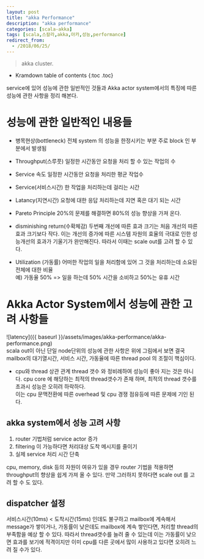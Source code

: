 ```yaml
---
layout: post
title: "akka Performance"
description: "akka performance"
categories: [scala-akka]
tags: [scala,스칼라,akka,아카,성능,performance]
redirect_from:
  - /2018/06/25/
---
```


> akka cluster.
>


* Kramdown table of contents
{:toc .toc}

service에 있어 성능에 관한 일반적인 것들과 Akka actor system에서의 특징에 따른 성능에 관한 사항을 정리 해본다.

# 성능에 관한 일반적인 내용들
- 병목현상(bottleneck)
전체 system 의 성능을 한정시키는 부분 주로 block 인 부분에서 발생됨

- Throughput(스루풋)
일정한 시간동안 요청을 처리 할 수 있는 작업의 수

- Service 속도
일정한 시간동안 요청을 처리한 평균 작업수

- Service(서비스시간)
한 작업을 처리하는데 걸리는 시간

- Latancy(지연시간)
요청에 대한 응답 처리하는데 지연 혹은 대기 되는 시간

- Pareto Principle
20%의 문제를 해결하면 80%의 성능 향상을 가져 온다.

- disminishing return(수확체감)
두번째 개선에 따른 효과 크기는 처음 개선의 따른 효과 크기보다 작다.  이는 개선의 증가에 따른 시스템 자원의 효율의 극대로 인한 성능개선의 효과가 기울기가 완만해진다. 따라서 이때는 scale out를 고려 할 수 있다.

- Utilization (가동률)
어떠한 작업의 일을 처리함에 있어 그 것을 처리하는데 소요된 전체에 대한 비율  
예) 가동율 50% => 일을 하는데 50% 시간을 소비하고 50%는 유휴 시간  

# Akka Actor System에서 성능에 관한 고려 사항들
![latency]({{ baseurl }}/assets/images/akka-performance/akka-performance.png)  
scala out이 아닌 단일 node단위의 성능에 관한 사항은 위에 그림에서 보면 결국 mailbox의 대기열시간, 서비스 시간, 가동율에 따른 thread pool 의 조절이 핵심이다.  

- cpu와 thread 상관 관계
thread 갯수 와 정비례하여 성능이 좋아 지는 것은 아니다.  cpu core 에 해당하는  최적의 thread갯수가 존재 하며, 최적의 thread 갯수를 초과시 성능은 오히려 하락하다.  
이는 cpu 문맥전환에 따른 overhead 및 cpu 경쟁 점유등에 따른 문제에 기인 된다.

## akka system에서 성능 고려 사항
1. router 기법처럼 service actor 증가
2. filtering 이 가능하다면 처리대상 도착 메시지를 줄이기
3. 실제 service 처리 시간 단축

cpu, memory, disk 등의 자원이 여유가 있을 경우 router 기법을 적용하면 throughput의 향상을 쉽게 가져 올 수 있다. 만약 그러하지 못하다면 scale out 를 고려 할 수 도 있다.  

## dispatcher 설정
서비스시간(10ms) < 도착시간(15ms) 인데도 불구하고 mailbox에 계속해서 message가 쌓이거나, 가동률이 낮은데도 mailbox에 계속 쌓인다면, 처리할 thread의 부족함을 예상 할 수 있다.  따라서 thread갯수를 늘려 줄 수 있는데 이는 가동률이 낮으면 효과를 보기에 적격이지만 이미 cpu를 다른 곳에서 많이 사용하고 있다면 오히려 느려 질 수가 있다.

[^1]: This is a footnote.

[kramdown]: https://kramdown.gettalong.org/
[Simple Texture]: https://github.com/yizeng/jekyll-theme-simple-texture
